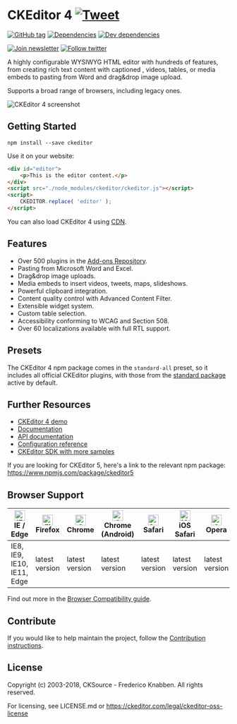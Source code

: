 # CKEditor 4 [![Tweet](https://img.shields.io/twitter/url/http/shields.io.svg?style=social)](https://twitter.com/intent/tweet?text=Check%20out%20CKEditor%204%20on%20npm&url=https%3A%2F%2Fwww.npmjs.com%2Fpackage%2Fckeditor)

[![GitHub tag](https://img.shields.io/github/tag/ckeditor/ckeditor-releases.svg)](https://github.com/ckeditor/ckeditor-releases)
[![Dependencies](https://img.shields.io/david/ckeditor/ckeditor-dev.svg)](https://david-dm.org/ckeditor/ckeditor-dev)
[![Dev dependencies](https://img.shields.io/david/dev/ckeditor/ckeditor-dev.svg)](https://david-dm.org/ckeditor/ckeditor-dev?type=dev)

[![Join newsletter](https://img.shields.io/badge/join-newsletter-00cc99.svg)](http://eepurl.com/c3zRPr)
[![Follow twitter](https://img.shields.io/badge/follow-twitter-00cc99.svg)](https://twitter.com/ckeditor)

A highly configurable WYSIWYG HTML editor with hundreds of features, from creating rich text content with captioned , videos, tables, or media embeds to pasting from Word and drag&drop image upload.

Supports a broad range of browsers, including legacy ones.

![CKEditor 4 screenshot](https://c.cksource.com/a/1/img/npm/ckeditor4.png)

## Getting Started

```
npm install --save ckeditor
```

Use it on your website:

```html
<div id="editor">
    <p>This is the editor content.</p>
</div>
<script src="./node_modules/ckeditor/ckeditor.js"></script>
<script>
    CKEDITOR.replace( 'editor' );
</script>
```

You can also load CKEditor 4 using [CDN](https://cdn.ckeditor.com/#ckeditor4).

## Features

* Over 500 plugins in the [Add-ons Repository](https://ckeditor.com/cke4/addons).
* Pasting from Microsoft Word and Excel.
* Drag&drop image uploads.
* Media embeds to insert videos, tweets, maps, slideshows.
* Powerful clipboard integration.
* Content quality control with Advanced Content Filter.
* Extensible widget system.
* Custom table selection.
* Accessibility conforming to WCAG and Section 508.
* Over 60 localizations available with full RTL support.

## Presets

The CKEditor 4 npm package comes in the `standard-all` preset, so it includes all official CKEditor plugins, with those from the [standard package](https://sdk.ckeditor.com/samples/standardpreset.html) active by default.

## Further Resources

* [CKEditor 4 demo](https://ckeditor.com/ckeditor-4/)
* [Documentation](https://ckeditor.com/docs/ckeditor4/latest/)
* [API documentation](https://ckeditor.com/docs/ckeditor4/latest/api/index.html)
* [Configuration reference](https://ckeditor.com/docs/ckeditor4/latest/api/CKEDITOR_config.html)
* [CKEditor SDK with more samples](https://sdk.ckeditor.com/)

If you are looking for CKEditor 5, here's a link to the relevant npm package: <https://www.npmjs.com/package/ckeditor5>

## Browser Support

| [<img src="https://raw.githubusercontent.com/alrra/browser-logos/master/src/edge/edge_48x48.png" alt="IE / Edge" width="24px" height="24px" />](http://godban.github.io/browsers-support-badges/)</br>IE / Edge | [<img src="https://raw.githubusercontent.com/alrra/browser-logos/master/src/firefox/firefox_48x48.png" alt="Firefox" width="24px" height="24px" />](http://godban.github.io/browsers-support-badges/)</br>Firefox | [<img src="https://raw.githubusercontent.com/alrra/browser-logos/master/src/chrome/chrome_48x48.png" alt="Chrome" width="24px" height="24px" />](http://godban.github.io/browsers-support-badges/)</br>Chrome | [<img src="https://raw.githubusercontent.com/alrra/browser-logos/master/src/chrome/chrome_48x48.png" alt="Chrome" width="24px" height="24px" />](http://godban.github.io/browsers-support-badges/)</br>Chrome (Android) | [<img src="https://raw.githubusercontent.com/alrra/browser-logos/master/src/safari/safari_48x48.png" alt="Safari" width="24px" height="24px" />](http://godban.github.io/browsers-support-badges/)</br>Safari | [<img src="https://raw.githubusercontent.com/alrra/browser-logos/master/src/safari-ios/safari-ios_48x48.png" alt="iOS Safari" width="24px" height="24px" />](http://godban.github.io/browsers-support-badges/)</br>iOS Safari | [<img src="https://raw.githubusercontent.com/alrra/browser-logos/master/src/opera/opera_48x48.png" alt="Opera" width="24px" height="24px" />](http://godban.github.io/browsers-support-badges/)</br>Opera |
| --------- | --------- | --------- | --------- | --------- | --------- | --------- |
| IE8, IE9, IE10, IE11, Edge| latest version| latest version| latest version| latest version| latest version| latest version

Find out more in the [Browser Compatibility guide](https://ckeditor.com/docs/ckeditor4/latest/guide/dev_browsers.html#officially-supported-browsers).

## Contribute

If you would like to help maintain the project, follow the [Contribution instructions](https://github.com/ckeditor/ckeditor-dev/blob/master/.github/CONTRIBUTING.md).

## License

Copyright (c) 2003-2018, CKSource - Frederico Knabben. All rights reserved.

For licensing, see LICENSE.md or <https://ckeditor.com/legal/ckeditor-oss-license>
